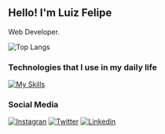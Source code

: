 ## Hello! I'm Luiz Felipe

Web Developer.

![Top Langs](https://github-readme-stats.vercel.app/api/top-langs/?username=luizfeborgex&layout=compact&theme=codeSTACKr)

### Technologies that I use in my daily life

[![My Skills](https://skillicons.dev/icons?i=html,css,js,react,nodejs,php,postgresql,tailwind,bootstrap,git)](https://skillicons.dev)

### Social Media

[![Instagran](https://img.shields.io/badge/Instagram-E4405F?style=for-the-badge&logo=instagram&logoColor=white)](https://instagram.com/luizf.x)
[![Twitter](https://img.shields.io/badge/Twitter-1DA1F2?style=for-the-badge&logo=twitter&logoColor=white)](https://x.com/luizfe_borgex)
[![Linkedin](https://img.shields.io/badge/LinkedIn-0077B5?style=for-the-badge&logo=linkedin&logoColor=white)](https://www.linkedin.com/in/luizfeborgex)
